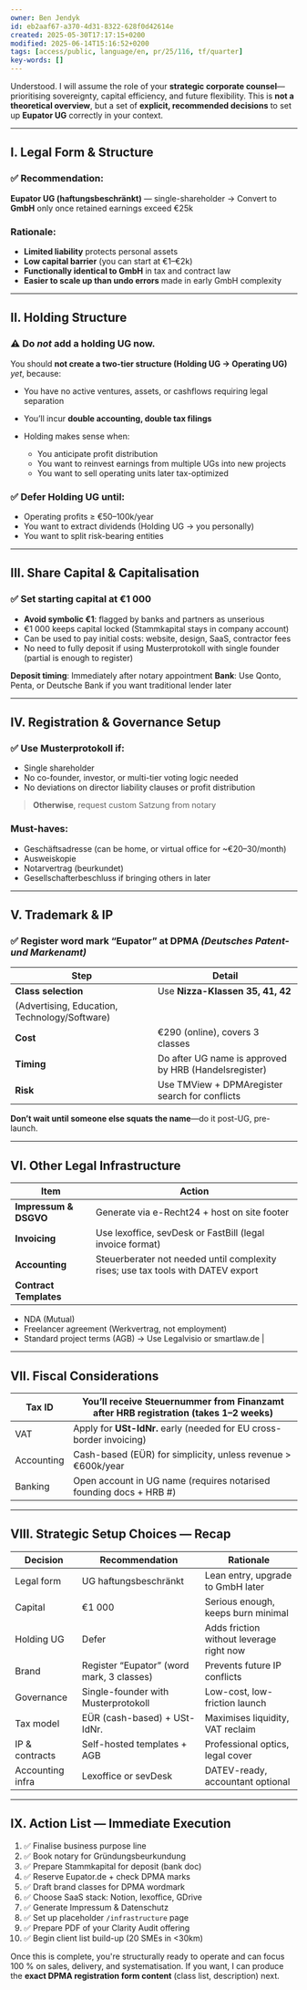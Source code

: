 ```yaml
---
owner: Ben Jendyk
id: eb2aaf67-a370-4d31-8322-628f0d42614e
created: 2025-05-30T17:17:15+0200
modified: 2025-06-14T15:16:52+0200
tags: [access/public, language/en, pr/25/116, tf/quarter]
key-words: []
---
```


Understood. I will assume the role of your **strategic corporate counsel**—prioritising sovereignty, capital efficiency, and future flexibility. This is **not a theoretical overview**, but a set of **explicit, recommended decisions** to set up **Eupator UG** correctly in your context.

---

## I. Legal Form & Structure

### ✅ **Recommendation:**

**Eupator UG (haftungsbeschränkt)** — single-shareholder
→ Convert to **GmbH** only once retained earnings exceed €25k

### Rationale:

* **Limited liability** protects personal assets
* **Low capital barrier** (you can start at €1–€2k)
* **Functionally identical to GmbH** in tax and contract law
* **Easier to scale up than undo errors** made in early GmbH complexity

---

## II. Holding Structure

### ⚠️ **Do *not* add a holding UG now.**

You should **not create a two-tier structure (Holding UG → Operating UG)** *yet*, because:

* You have no active ventures, assets, or cashflows requiring legal separation
* You’ll incur **double accounting, double tax filings**
* Holding makes sense when:

  * You anticipate profit distribution
  * You want to reinvest earnings from multiple UGs into new projects
  * You want to sell operating units later tax-optimized

### ✅ **Defer Holding UG** until:

* Operating profits ≥ €50–100k/year
* You want to extract dividends (Holding UG → you personally)
* You want to split risk-bearing entities

---

## III. Share Capital & Capitalisation

### ✅ **Set starting capital at €1 000**

* **Avoid symbolic €1**: flagged by banks and partners as unserious
* €1 000 keeps capital locked (Stammkapital stays in company account)
* Can be used to pay initial costs: website, design, SaaS, contractor fees
* No need to fully deposit if using Musterprotokoll with single founder (partial is enough to register)

**Deposit timing**: Immediately after notary appointment
**Bank**: Use Qonto, Penta, or Deutsche Bank if you want traditional lender later

---

## IV. Registration & Governance Setup

### ✅ Use **Musterprotokoll** if:

* Single shareholder
* No co-founder, investor, or multi-tier voting logic needed
* No deviations on director liability clauses or profit distribution

> **Otherwise**, request custom Satzung from notary

### Must-haves:

* Geschäftsadresse (can be home, or virtual office for \~€20–30/month)
* Ausweiskopie
* Notarvertrag (beurkundet)
* Gesellschafterbeschluss if bringing others in later

---

## V. Trademark & IP

### ✅ Register **word mark** “Eupator” at **DPMA** *(Deutsches Patent- und Markenamt)*

| Step                                          | Detail                                                |
| --------------------------------------------- | ----------------------------------------------------- |
| **Class selection**                           | Use **Nizza-Klassen 35, 41, 42**                      |
| (Advertising, Education, Technology/Software) |                                                       |
| **Cost**                                      | €290 (online), covers 3 classes                       |
| **Timing**                                    | Do after UG name is approved by HRB (Handelsregister) |
| **Risk**                                      | Use TMView + DPMAregister search for conflicts        |

**Don’t wait until someone else squats the name**—do it post-UG, pre-launch.

---

## VI. Other Legal Infrastructure

| Item                   | Action                                                                           |
| ---------------------- | -------------------------------------------------------------------------------- |
| **Impressum & DSGVO**  | Generate via e-Recht24 + host on site footer                                     |
| **Invoicing**          | Use lexoffice, sevDesk or FastBill (legal invoice format)                        |
| **Accounting**         | Steuerberater not needed until complexity rises; use tax tools with DATEV export |
| **Contract Templates** |                                                                                  |

* NDA (Mutual)
* Freelancer agreement (Werkvertrag, not employment)
* Standard project terms (AGB)
  → Use Legalvisio or smartlaw\.de |

---

## VII. Fiscal Considerations

| Tax ID     | You’ll receive **Steuernummer** from Finanzamt after HRB registration (takes 1–2 weeks) |
| ---------- | --------------------------------------------------------------------------------------- |
| VAT        | Apply for **USt-IdNr.** early (needed for EU cross-border invoicing)                    |
| Accounting | Cash-based (EÜR) for simplicity, unless revenue > €600k/year                            |
| Banking    | Open account in UG name (requires notarised founding docs + HRB #)                      |

---

## VIII. Strategic Setup Choices — Recap

| Decision         | Recommendation                            | Rationale                                |
| ---------------- | ----------------------------------------- | ---------------------------------------- |
| Legal form       | UG haftungsbeschränkt                     | Lean entry, upgrade to GmbH later        |
| Capital          | €1 000                                    | Serious enough, keeps burn minimal       |
| Holding UG       | Defer                                     | Adds friction without leverage right now |
| Brand            | Register “Eupator” (word mark, 3 classes) | Prevents future IP conflicts             |
| Governance       | Single-founder with Musterprotokoll       | Low-cost, low-friction launch            |
| Tax model        | EÜR (cash-based) + USt-IdNr.              | Maximises liquidity, VAT reclaim         |
| IP & contracts   | Self-hosted templates + AGB               | Professional optics, legal cover         |
| Accounting infra | Lexoffice or sevDesk                      | DATEV-ready, accountant optional         |

---

## IX. Action List — Immediate Execution

1. ✅ Finalise business purpose line
2. ✅ Book notary for Gründungsbeurkundung
3. ✅ Prepare Stammkapital for deposit (bank doc)
4. ✅ Reserve Eupator.de + check DPMA marks
5. ✅ Draft brand classes for DPMA wordmark
6. ✅ Choose SaaS stack: Notion, lexoffice, GDrive
7. ✅ Generate Impressum & Datenschutz
8. ✅ Set up placeholder `/infrastructure` page
9. ✅ Prepare PDF of your Clarity Audit offering
10. ✅ Begin client list build-up (20 SMEs in <30km)

Once this is complete, you're structurally ready to operate and can focus 100 % on sales, delivery, and systematisation.
If you want, I can produce the **exact DPMA registration form content** (class list, description) next.

